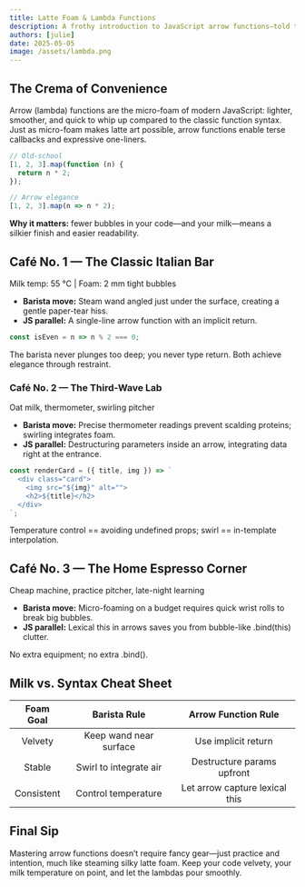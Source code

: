 ```yaml
---
title: Latte Foam & Lambda Functions
description: A frothy introduction to JavaScript arrow functions—told through the art of steaming milk at three neighborhood cafés.
authors: [julie]
date: 2025-05-05
image: /assets/lambda.png
---
```


## The Crema of Convenience

Arrow (lambda) functions are the micro-foam of modern JavaScript: lighter, smoother, and quick to whip up compared to the classic function syntax. Just as micro-foam makes latte art possible, arrow functions enable terse callbacks and expressive one-liners.

```js
// Old-school
[1, 2, 3].map(function (n) {
  return n * 2;
});

// Arrow elegance
[1, 2, 3].map(n => n * 2);
```

**Why it matters:** fewer bubbles in your code—and your milk—means a silkier finish and easier readability.

## Café No. 1 — The Classic Italian Bar

Milk temp: 55 °C | Foam: 2 mm tight bubbles
- **Barista move:** Steam wand angled just under the surface, creating a gentle paper-tear hiss.
- **JS parallel:** A single-line arrow function with an implicit return.

```js
const isEven = n => n % 2 === 0;
```

The barista never plunges too deep; you never type return. Both achieve elegance through restraint.

### Café No. 2 — The Third-Wave Lab

Oat milk, thermometer, swirling pitcher
- **Barista move:** Precise thermometer readings prevent scalding proteins; swirling integrates foam.
- **JS parallel:** Destructuring parameters inside an arrow, integrating data right at the entrance.

```js
const renderCard = ({ title, img }) => `
  <div class="card">
    <img src="${img}" alt="">
    <h2>${title}</h2>
  </div>
`;
```

Temperature control == avoiding undefined props; swirl == in-template interpolation.

## Café No. 3 — The Home Espresso Corner

Cheap machine, practice pitcher, late-night learning
- **Barista move:** Micro-foaming on a budget requires quick wrist rolls to break big bubbles.
- **JS parallel:** Lexical this in arrows saves you from bubble-like .bind(this) clutter.

No extra equipment; no extra .bind().

## Milk vs. Syntax Cheat Sheet

|    Foam Goal  |        Barista Rule       |         Arrow Function Rule       |
|:-------------:|:-------------------------:|:---------------------------------:|
|   Velvety     |   Keep wand near surface  |   Use implicit return             |
|   Stable      |   Swirl to integrate air  |   Destructure params upfront      |
|   Consistent  |   Control temperature     |   Let arrow capture lexical this  |

## Final Sip

Mastering arrow functions doesn’t require fancy gear—just practice and intention, much like steaming silky latte foam. Keep your code velvety, your milk temperature on point, and let the lambdas pour smoothly.